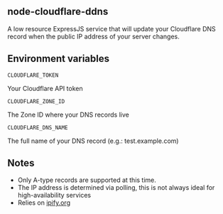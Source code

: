 ## node-cloudflare-ddns

A low resource ExpressJS service that will update your Cloudflare DNS record when the public IP address of your server changes.

## Environment variables

    CLOUDFLARE_TOKEN
Your Cloudflare API token

    CLOUDFLARE_ZONE_ID
The Zone ID where your DNS records live

    CLOUDFLARE_DNS_NAME
The full name of your DNS record (e.g.: test.example.com)

## Notes
- Only A-type records are supported at this time.
- The IP address is determined via polling, this is not always ideal for high-availability services
- Relies on [ipify.org](https://ipify.org)

